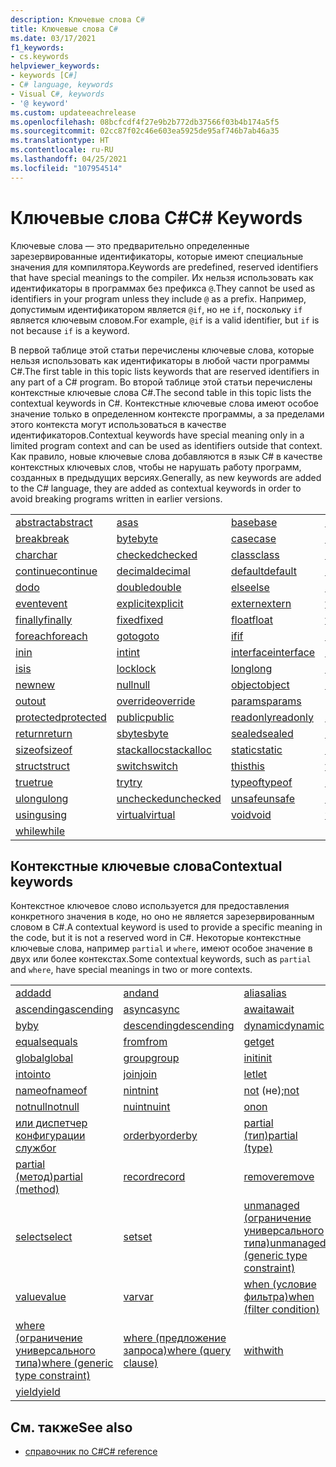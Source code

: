 ```yaml
---
description: Ключевые слова C#
title: Ключевые слова C#
ms.date: 03/17/2021
f1_keywords:
- cs.keywords
helpviewer_keywords:
- keywords [C#]
- C# language, keywords
- Visual C#, keywords
- '@ keyword'
ms.custom: updateeachrelease
ms.openlocfilehash: 08bcfcdf4f27e9b2b772db37566f03b4b174a5f5
ms.sourcegitcommit: 02cc87f02c46e603ea5925de95af746b7ab46a35
ms.translationtype: HT
ms.contentlocale: ru-RU
ms.lasthandoff: 04/25/2021
ms.locfileid: "107954514"
---
```

# <a name="c-keywords"></a><span data-ttu-id="a57e1-103">Ключевые слова C#</span><span class="sxs-lookup"><span data-stu-id="a57e1-103">C# Keywords</span></span>

<span data-ttu-id="a57e1-104">Ключевые слова — это предварительно определенные зарезервированные идентификаторы, которые имеют специальные значения для компилятора.</span><span class="sxs-lookup"><span data-stu-id="a57e1-104">Keywords are predefined, reserved identifiers that have special meanings to the compiler.</span></span> <span data-ttu-id="a57e1-105">Их нельзя использовать как идентификаторы в программах без префикса `@`.</span><span class="sxs-lookup"><span data-stu-id="a57e1-105">They cannot be used as identifiers in your program unless they include `@` as a prefix.</span></span> <span data-ttu-id="a57e1-106">Например, допустимым идентификатором является `@if`, но не `if`, поскольку `if` является ключевым словом.</span><span class="sxs-lookup"><span data-stu-id="a57e1-106">For example, `@if` is a valid identifier, but `if` is not because `if` is a keyword.</span></span>  
  
 <span data-ttu-id="a57e1-107">В первой таблице этой статьи перечислены ключевые слова, которые нельзя использовать как идентификаторы в любой части программы C#.</span><span class="sxs-lookup"><span data-stu-id="a57e1-107">The first table in this topic lists keywords that are reserved identifiers in any part of a C# program.</span></span> <span data-ttu-id="a57e1-108">Во второй таблице этой статьи перечислены контекстные ключевые слова C#.</span><span class="sxs-lookup"><span data-stu-id="a57e1-108">The second table in this topic lists the contextual keywords in C#.</span></span> <span data-ttu-id="a57e1-109">Контекстные ключевые слова имеют особое значение только в определенном контексте программы, а за пределами этого контекста могут использоваться в качестве идентификаторов.</span><span class="sxs-lookup"><span data-stu-id="a57e1-109">Contextual keywords have special meaning only in a limited program context and can be used as identifiers outside that context.</span></span> <span data-ttu-id="a57e1-110">Как правило, новые ключевые слова добавляются в язык C# в качестве контекстных ключевых слов, чтобы не нарушать работу программ, созданных в предыдущих версиях.</span><span class="sxs-lookup"><span data-stu-id="a57e1-110">Generally, as new keywords are added to the C# language, they are added as contextual keywords in order to avoid breaking programs written in earlier versions.</span></span>  
  
|||||  
|---|---|---|---|  
|[<span data-ttu-id="a57e1-111">abstract</span><span class="sxs-lookup"><span data-stu-id="a57e1-111">abstract</span></span>](abstract.md)|[<span data-ttu-id="a57e1-112">as</span><span class="sxs-lookup"><span data-stu-id="a57e1-112">as</span></span>](../operators/type-testing-and-cast.md#as-operator)|[<span data-ttu-id="a57e1-113">base</span><span class="sxs-lookup"><span data-stu-id="a57e1-113">base</span></span>](base.md)|[<span data-ttu-id="a57e1-114">bool</span><span class="sxs-lookup"><span data-stu-id="a57e1-114">bool</span></span>](../builtin-types/bool.md)|
|[<span data-ttu-id="a57e1-115">break</span><span class="sxs-lookup"><span data-stu-id="a57e1-115">break</span></span>](break.md)|[<span data-ttu-id="a57e1-116">byte</span><span class="sxs-lookup"><span data-stu-id="a57e1-116">byte</span></span>](../builtin-types/integral-numeric-types.md)|[<span data-ttu-id="a57e1-117">case</span><span class="sxs-lookup"><span data-stu-id="a57e1-117">case</span></span>](switch.md)|[<span data-ttu-id="a57e1-118">catch</span><span class="sxs-lookup"><span data-stu-id="a57e1-118">catch</span></span>](try-catch.md)|
|[<span data-ttu-id="a57e1-119">char</span><span class="sxs-lookup"><span data-stu-id="a57e1-119">char</span></span>](../builtin-types/char.md)|[<span data-ttu-id="a57e1-120">checked</span><span class="sxs-lookup"><span data-stu-id="a57e1-120">checked</span></span>](checked.md)|[<span data-ttu-id="a57e1-121">class</span><span class="sxs-lookup"><span data-stu-id="a57e1-121">class</span></span>](class.md)|[<span data-ttu-id="a57e1-122">const</span><span class="sxs-lookup"><span data-stu-id="a57e1-122">const</span></span>](const.md)|
|[<span data-ttu-id="a57e1-123">continue</span><span class="sxs-lookup"><span data-stu-id="a57e1-123">continue</span></span>](continue.md)|[<span data-ttu-id="a57e1-124">decimal</span><span class="sxs-lookup"><span data-stu-id="a57e1-124">decimal</span></span>](../builtin-types/floating-point-numeric-types.md)|[<span data-ttu-id="a57e1-125">default</span><span class="sxs-lookup"><span data-stu-id="a57e1-125">default</span></span>](default.md)|[<span data-ttu-id="a57e1-126">delegate</span><span class="sxs-lookup"><span data-stu-id="a57e1-126">delegate</span></span>](../builtin-types/reference-types.md)|
|[<span data-ttu-id="a57e1-127">do</span><span class="sxs-lookup"><span data-stu-id="a57e1-127">do</span></span>](do.md)|[<span data-ttu-id="a57e1-128">double</span><span class="sxs-lookup"><span data-stu-id="a57e1-128">double</span></span>](../builtin-types/floating-point-numeric-types.md)|[<span data-ttu-id="a57e1-129">else</span><span class="sxs-lookup"><span data-stu-id="a57e1-129">else</span></span>](if-else.md)|[<span data-ttu-id="a57e1-130">enum</span><span class="sxs-lookup"><span data-stu-id="a57e1-130">enum</span></span>](../builtin-types/enum.md)|
|[<span data-ttu-id="a57e1-131">event</span><span class="sxs-lookup"><span data-stu-id="a57e1-131">event</span></span>](event.md)|[<span data-ttu-id="a57e1-132">explicit</span><span class="sxs-lookup"><span data-stu-id="a57e1-132">explicit</span></span>](../operators/user-defined-conversion-operators.md)|[<span data-ttu-id="a57e1-133">extern</span><span class="sxs-lookup"><span data-stu-id="a57e1-133">extern</span></span>](extern.md)|[<span data-ttu-id="a57e1-134">false</span><span class="sxs-lookup"><span data-stu-id="a57e1-134">false</span></span>](../builtin-types/bool.md)|
|[<span data-ttu-id="a57e1-135">finally</span><span class="sxs-lookup"><span data-stu-id="a57e1-135">finally</span></span>](try-finally.md)|[<span data-ttu-id="a57e1-136">fixed</span><span class="sxs-lookup"><span data-stu-id="a57e1-136">fixed</span></span>](fixed-statement.md)|[<span data-ttu-id="a57e1-137">float</span><span class="sxs-lookup"><span data-stu-id="a57e1-137">float</span></span>](../builtin-types/floating-point-numeric-types.md)|[<span data-ttu-id="a57e1-138">for</span><span class="sxs-lookup"><span data-stu-id="a57e1-138">for</span></span>](for.md)|
|[<span data-ttu-id="a57e1-139">foreach</span><span class="sxs-lookup"><span data-stu-id="a57e1-139">foreach</span></span>](foreach-in.md)|[<span data-ttu-id="a57e1-140">goto</span><span class="sxs-lookup"><span data-stu-id="a57e1-140">goto</span></span>](goto.md)|[<span data-ttu-id="a57e1-141">if</span><span class="sxs-lookup"><span data-stu-id="a57e1-141">if</span></span>](if-else.md)|[<span data-ttu-id="a57e1-142">implicit</span><span class="sxs-lookup"><span data-stu-id="a57e1-142">implicit</span></span>](../operators/user-defined-conversion-operators.md)|
|[<span data-ttu-id="a57e1-143">in</span><span class="sxs-lookup"><span data-stu-id="a57e1-143">in</span></span>](in.md)|[<span data-ttu-id="a57e1-144">int</span><span class="sxs-lookup"><span data-stu-id="a57e1-144">int</span></span>](../builtin-types/integral-numeric-types.md)|[<span data-ttu-id="a57e1-145">interface</span><span class="sxs-lookup"><span data-stu-id="a57e1-145">interface</span></span>](interface.md)|[<span data-ttu-id="a57e1-146">internal</span><span class="sxs-lookup"><span data-stu-id="a57e1-146">internal</span></span>](internal.md)|
|[<span data-ttu-id="a57e1-147">is</span><span class="sxs-lookup"><span data-stu-id="a57e1-147">is</span></span>](../operators/is.md)|[<span data-ttu-id="a57e1-148">lock</span><span class="sxs-lookup"><span data-stu-id="a57e1-148">lock</span></span>](lock-statement.md)|[<span data-ttu-id="a57e1-149">long</span><span class="sxs-lookup"><span data-stu-id="a57e1-149">long</span></span>](../builtin-types/integral-numeric-types.md)|[<span data-ttu-id="a57e1-150">namespace</span><span class="sxs-lookup"><span data-stu-id="a57e1-150">namespace</span></span>](namespace.md)|
|[<span data-ttu-id="a57e1-151">new</span><span class="sxs-lookup"><span data-stu-id="a57e1-151">new</span></span>](../operators/new-operator.md)|[<span data-ttu-id="a57e1-152">null</span><span class="sxs-lookup"><span data-stu-id="a57e1-152">null</span></span>](null.md)|[<span data-ttu-id="a57e1-153">object</span><span class="sxs-lookup"><span data-stu-id="a57e1-153">object</span></span>](../builtin-types/reference-types.md)|[<span data-ttu-id="a57e1-154">operator</span><span class="sxs-lookup"><span data-stu-id="a57e1-154">operator</span></span>](../operators/operator-overloading.md)|
|[<span data-ttu-id="a57e1-155">out</span><span class="sxs-lookup"><span data-stu-id="a57e1-155">out</span></span>](out.md)|[<span data-ttu-id="a57e1-156">override</span><span class="sxs-lookup"><span data-stu-id="a57e1-156">override</span></span>](override.md)|[<span data-ttu-id="a57e1-157">params</span><span class="sxs-lookup"><span data-stu-id="a57e1-157">params</span></span>](params.md)|[<span data-ttu-id="a57e1-158">private</span><span class="sxs-lookup"><span data-stu-id="a57e1-158">private</span></span>](private.md)|
|[<span data-ttu-id="a57e1-159">protected</span><span class="sxs-lookup"><span data-stu-id="a57e1-159">protected</span></span>](protected.md)|[<span data-ttu-id="a57e1-160">public</span><span class="sxs-lookup"><span data-stu-id="a57e1-160">public</span></span>](public.md)|[<span data-ttu-id="a57e1-161">readonly</span><span class="sxs-lookup"><span data-stu-id="a57e1-161">readonly</span></span>](readonly.md)|[<span data-ttu-id="a57e1-162">ref</span><span class="sxs-lookup"><span data-stu-id="a57e1-162">ref</span></span>](ref.md)|
|[<span data-ttu-id="a57e1-163">return</span><span class="sxs-lookup"><span data-stu-id="a57e1-163">return</span></span>](return.md)|[<span data-ttu-id="a57e1-164">sbyte</span><span class="sxs-lookup"><span data-stu-id="a57e1-164">sbyte</span></span>](../builtin-types/integral-numeric-types.md)|[<span data-ttu-id="a57e1-165">sealed</span><span class="sxs-lookup"><span data-stu-id="a57e1-165">sealed</span></span>](sealed.md)|[<span data-ttu-id="a57e1-166">short</span><span class="sxs-lookup"><span data-stu-id="a57e1-166">short</span></span>](../builtin-types/integral-numeric-types.md)|
|[<span data-ttu-id="a57e1-167">sizeof</span><span class="sxs-lookup"><span data-stu-id="a57e1-167">sizeof</span></span>](../operators/sizeof.md)|[<span data-ttu-id="a57e1-168">stackalloc</span><span class="sxs-lookup"><span data-stu-id="a57e1-168">stackalloc</span></span>](../operators/stackalloc.md)|[<span data-ttu-id="a57e1-169">static</span><span class="sxs-lookup"><span data-stu-id="a57e1-169">static</span></span>](static.md)|[<span data-ttu-id="a57e1-170">string</span><span class="sxs-lookup"><span data-stu-id="a57e1-170">string</span></span>](../builtin-types/reference-types.md)|
|[<span data-ttu-id="a57e1-171">struct</span><span class="sxs-lookup"><span data-stu-id="a57e1-171">struct</span></span>](../builtin-types/struct.md)|[<span data-ttu-id="a57e1-172">switch</span><span class="sxs-lookup"><span data-stu-id="a57e1-172">switch</span></span>](switch.md)|[<span data-ttu-id="a57e1-173">this</span><span class="sxs-lookup"><span data-stu-id="a57e1-173">this</span></span>](this.md)|[<span data-ttu-id="a57e1-174">throw</span><span class="sxs-lookup"><span data-stu-id="a57e1-174">throw</span></span>](throw.md)|
|[<span data-ttu-id="a57e1-175">true</span><span class="sxs-lookup"><span data-stu-id="a57e1-175">true</span></span>](../builtin-types/bool.md)|[<span data-ttu-id="a57e1-176">try</span><span class="sxs-lookup"><span data-stu-id="a57e1-176">try</span></span>](try-catch.md)|[<span data-ttu-id="a57e1-177">typeof</span><span class="sxs-lookup"><span data-stu-id="a57e1-177">typeof</span></span>](../operators/type-testing-and-cast.md#typeof-operator)|[<span data-ttu-id="a57e1-178">uint</span><span class="sxs-lookup"><span data-stu-id="a57e1-178">uint</span></span>](../builtin-types/integral-numeric-types.md)|
|[<span data-ttu-id="a57e1-179">ulong</span><span class="sxs-lookup"><span data-stu-id="a57e1-179">ulong</span></span>](../builtin-types/integral-numeric-types.md)|[<span data-ttu-id="a57e1-180">unchecked</span><span class="sxs-lookup"><span data-stu-id="a57e1-180">unchecked</span></span>](unchecked.md)|[<span data-ttu-id="a57e1-181">unsafe</span><span class="sxs-lookup"><span data-stu-id="a57e1-181">unsafe</span></span>](unsafe.md)|[<span data-ttu-id="a57e1-182">ushort</span><span class="sxs-lookup"><span data-stu-id="a57e1-182">ushort</span></span>](../builtin-types/integral-numeric-types.md)|
|[<span data-ttu-id="a57e1-183">using</span><span class="sxs-lookup"><span data-stu-id="a57e1-183">using</span></span>](using.md)|[<span data-ttu-id="a57e1-184">virtual</span><span class="sxs-lookup"><span data-stu-id="a57e1-184">virtual</span></span>](virtual.md)|[<span data-ttu-id="a57e1-185">void</span><span class="sxs-lookup"><span data-stu-id="a57e1-185">void</span></span>](../builtin-types/void.md)|[<span data-ttu-id="a57e1-186">volatile</span><span class="sxs-lookup"><span data-stu-id="a57e1-186">volatile</span></span>](volatile.md)|
|[<span data-ttu-id="a57e1-187">while</span><span class="sxs-lookup"><span data-stu-id="a57e1-187">while</span></span>](while.md)||||

## <a name="contextual-keywords"></a><span data-ttu-id="a57e1-188">Контекстные ключевые слова</span><span class="sxs-lookup"><span data-stu-id="a57e1-188">Contextual keywords</span></span>

 <span data-ttu-id="a57e1-189">Контекстное ключевое слово используется для предоставления конкретного значения в коде, но оно не является зарезервированным словом в C#.</span><span class="sxs-lookup"><span data-stu-id="a57e1-189">A contextual keyword is used to provide a specific meaning in the code, but it is not a reserved word in C#.</span></span> <span data-ttu-id="a57e1-190">Некоторые контекстные ключевые слова, например `partial` и `where`, имеют особое значение в двух или более контекстах.</span><span class="sxs-lookup"><span data-stu-id="a57e1-190">Some contextual keywords, such as `partial` and `where`, have special meanings in two or more contexts.</span></span>  
  
||||  
|---|---|---|  
|[<span data-ttu-id="a57e1-191">add</span><span class="sxs-lookup"><span data-stu-id="a57e1-191">add</span></span>](add.md)|[<span data-ttu-id="a57e1-192">and</span><span class="sxs-lookup"><span data-stu-id="a57e1-192">and</span></span>](../operators/patterns.md#logical-patterns)|[<span data-ttu-id="a57e1-193">alias</span><span class="sxs-lookup"><span data-stu-id="a57e1-193">alias</span></span>](extern-alias.md)|
|[<span data-ttu-id="a57e1-194">ascending</span><span class="sxs-lookup"><span data-stu-id="a57e1-194">ascending</span></span>](ascending.md)|[<span data-ttu-id="a57e1-195">async</span><span class="sxs-lookup"><span data-stu-id="a57e1-195">async</span></span>](async.md)|[<span data-ttu-id="a57e1-196">await</span><span class="sxs-lookup"><span data-stu-id="a57e1-196">await</span></span>](../operators/await.md)|
|[<span data-ttu-id="a57e1-197">by</span><span class="sxs-lookup"><span data-stu-id="a57e1-197">by</span></span>](by.md)|[<span data-ttu-id="a57e1-198">descending</span><span class="sxs-lookup"><span data-stu-id="a57e1-198">descending</span></span>](descending.md)|[<span data-ttu-id="a57e1-199">dynamic</span><span class="sxs-lookup"><span data-stu-id="a57e1-199">dynamic</span></span>](../builtin-types/reference-types.md)|
|[<span data-ttu-id="a57e1-200">equals</span><span class="sxs-lookup"><span data-stu-id="a57e1-200">equals</span></span>](equals.md)|[<span data-ttu-id="a57e1-201">from</span><span class="sxs-lookup"><span data-stu-id="a57e1-201">from</span></span>](from-clause.md)|[<span data-ttu-id="a57e1-202">get</span><span class="sxs-lookup"><span data-stu-id="a57e1-202">get</span></span>](get.md)|
|[<span data-ttu-id="a57e1-203">global</span><span class="sxs-lookup"><span data-stu-id="a57e1-203">global</span></span>](../operators/namespace-alias-qualifier.md)|[<span data-ttu-id="a57e1-204">group</span><span class="sxs-lookup"><span data-stu-id="a57e1-204">group</span></span>](group-clause.md)|[<span data-ttu-id="a57e1-205">init</span><span class="sxs-lookup"><span data-stu-id="a57e1-205">init</span></span>](init.md)|
|[<span data-ttu-id="a57e1-206">into</span><span class="sxs-lookup"><span data-stu-id="a57e1-206">into</span></span>](into.md)|[<span data-ttu-id="a57e1-207">join</span><span class="sxs-lookup"><span data-stu-id="a57e1-207">join</span></span>](join-clause.md)|[<span data-ttu-id="a57e1-208">let</span><span class="sxs-lookup"><span data-stu-id="a57e1-208">let</span></span>](let-clause.md)|
|[<span data-ttu-id="a57e1-209">nameof</span><span class="sxs-lookup"><span data-stu-id="a57e1-209">nameof</span></span>](../operators/nameof.md)|[<span data-ttu-id="a57e1-210">nint</span><span class="sxs-lookup"><span data-stu-id="a57e1-210">nint</span></span>](../builtin-types/nint-nuint.md)|<span data-ttu-id="a57e1-211">[not](../operators/patterns.md#logical-patterns) (не);</span><span class="sxs-lookup"><span data-stu-id="a57e1-211">[not](../operators/patterns.md#logical-patterns)</span></span>|
|[<span data-ttu-id="a57e1-212">notnull</span><span class="sxs-lookup"><span data-stu-id="a57e1-212">notnull</span></span>](../../programming-guide/generics/constraints-on-type-parameters.md#notnull-constraint)|[<span data-ttu-id="a57e1-213">nuint</span><span class="sxs-lookup"><span data-stu-id="a57e1-213">nuint</span></span>](../builtin-types/nint-nuint.md)|[<span data-ttu-id="a57e1-214">on</span><span class="sxs-lookup"><span data-stu-id="a57e1-214">on</span></span>](on.md)|
|[<span data-ttu-id="a57e1-215">или диспетчер конфигурации служб</span><span class="sxs-lookup"><span data-stu-id="a57e1-215">or</span></span>](../operators/patterns.md#logical-patterns)|[<span data-ttu-id="a57e1-216">orderby</span><span class="sxs-lookup"><span data-stu-id="a57e1-216">orderby</span></span>](orderby-clause.md)|[<span data-ttu-id="a57e1-217">partial (тип)</span><span class="sxs-lookup"><span data-stu-id="a57e1-217">partial (type)</span></span>](partial-type.md)|
|[<span data-ttu-id="a57e1-218">partial (метод)</span><span class="sxs-lookup"><span data-stu-id="a57e1-218">partial (method)</span></span>](partial-method.md)|[<span data-ttu-id="a57e1-219">record</span><span class="sxs-lookup"><span data-stu-id="a57e1-219">record</span></span>](../../programming-guide/classes-and-structs/records.md)|[<span data-ttu-id="a57e1-220">remove</span><span class="sxs-lookup"><span data-stu-id="a57e1-220">remove</span></span>](remove.md)|
|[<span data-ttu-id="a57e1-221">select</span><span class="sxs-lookup"><span data-stu-id="a57e1-221">select</span></span>](select-clause.md)|[<span data-ttu-id="a57e1-222">set</span><span class="sxs-lookup"><span data-stu-id="a57e1-222">set</span></span>](set.md)|[<span data-ttu-id="a57e1-223">unmanaged (ограничение универсального типа)</span><span class="sxs-lookup"><span data-stu-id="a57e1-223">unmanaged (generic type constraint)</span></span>](../../programming-guide/generics/constraints-on-type-parameters.md#unmanaged-constraint)|
|[<span data-ttu-id="a57e1-224">value</span><span class="sxs-lookup"><span data-stu-id="a57e1-224">value</span></span>](value.md)|[<span data-ttu-id="a57e1-225">var</span><span class="sxs-lookup"><span data-stu-id="a57e1-225">var</span></span>](var.md)|[<span data-ttu-id="a57e1-226">when (условие фильтра)</span><span class="sxs-lookup"><span data-stu-id="a57e1-226">when (filter condition)</span></span>](when.md)|
|[<span data-ttu-id="a57e1-227">where (ограничение универсального типа)</span><span class="sxs-lookup"><span data-stu-id="a57e1-227">where (generic type constraint)</span></span>](where-generic-type-constraint.md)|[<span data-ttu-id="a57e1-228">where (предложение запроса)</span><span class="sxs-lookup"><span data-stu-id="a57e1-228">where (query clause)</span></span>](where-clause.md)|[<span data-ttu-id="a57e1-229">with</span><span class="sxs-lookup"><span data-stu-id="a57e1-229">with</span></span>](../operators/with-expression.md)|
|[<span data-ttu-id="a57e1-230">yield</span><span class="sxs-lookup"><span data-stu-id="a57e1-230">yield</span></span>](yield.md)|||

## <a name="see-also"></a><span data-ttu-id="a57e1-231">См. также</span><span class="sxs-lookup"><span data-stu-id="a57e1-231">See also</span></span>

- [<span data-ttu-id="a57e1-232">справочник по C#</span><span class="sxs-lookup"><span data-stu-id="a57e1-232">C# reference</span></span>](../index.md)

